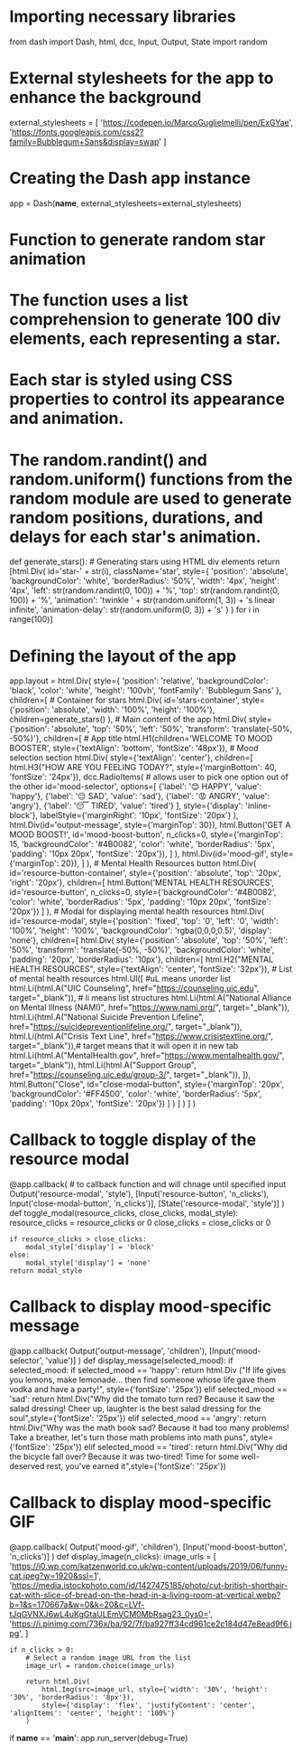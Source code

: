 # Importing necessary libraries
from dash import Dash, html, dcc, Input, Output, State
import random

# External stylesheets for the app to enhance the background
external_stylesheets = [
    'https://codepen.io/MarcoGuglielmelli/pen/ExGYae',
    'https://fonts.googleapis.com/css2?family=Bubblegum+Sans&display=swap'
]

# Creating the Dash app instance
app = Dash(__name__, external_stylesheets=external_stylesheets)

# Function to generate random star animation
# The function uses a list comprehension to generate 100 div elements, each representing a star.
# Each star is styled using CSS properties to control its appearance and animation.
# The random.randint() and random.uniform() functions from the random module are used to generate random positions, durations, and delays for each star's animation.
def generate_stars():
    # Generating stars using HTML div elements
    return [html.Div(
        id='star-' + str(i),
        className='star',
        style={
            'position': 'absolute',
            'backgroundColor': 'white',
            'borderRadius': '50%',
            'width': '4px',
            'height': '4px',
            'left': str(random.randint(0, 100)) + '%',
            'top': str(random.randint(0, 100)) + '%',
            'animation': 'twinkle ' + str(random.uniform(1, 3)) + 's linear infinite',
            'animation-delay': str(random.uniform(0, 3)) + 's'
        }
    ) for i in range(100)]

# Defining the layout of the app
app.layout = html.Div(
    style={
        'position': 'relative',
        'backgroundColor': 'black',
        'color': 'white',
        'height': '100vh',
        'fontFamily': 'Bubblegum Sans'
    },
    children=[
        # Container for stars
        html.Div(
            id='stars-container',
            style={'position': 'absolute', 'width': '100%', 'height': '100%'},
            children=generate_stars()
        ),
        # Main content of the app
        html.Div(
            style={'position': 'absolute', 'top': '50%', 'left': '50%', 'transform': 'translate(-50%, -50%)'},
            children=[
                # App title
                html.H1(children='WELCOME TO MOOD BOOSTER', style={'textAlign': 'bottom', 'fontSize': '48px'}),
                # Mood selection section
                html.Div(
                    style={'textAlign': 'center'},
                    children=[
                        html.H3("HOW ARE YOU FEELING TODAY?", style={'marginBottom': 40, 'fontSize': '24px'}),
                        dcc.RadioItems( # allows user to pick one option out of the other
                            id='mood-selector',
                            options=[
                                {'label': '😊 HAPPY', 'value': 'happy'},
                                {'label': '😔 SAD', 'value': 'sad'},
                                {'label': '😡 ANGRY', 'value': 'angry'},
                                {'label': '😴 TIRED', 'value': 'tired'}
                            ],
                            style={'display': 'inline-block'},
                            labelStyle={'marginRight': '10px', 'fontSize': '20px'}
                        ),
                        html.Div(id='output-message', style={'marginTop': 30}),
                        html.Button('GET A MOOD BOOST!', id='mood-boost-button', n_clicks=0, style={'marginTop': 15, 'backgroundColor': '#4B0082', 'color': 'white', 'borderRadius': '5px', 'padding': '10px 20px', 'fontSize': '20px'}),
                    ]
                ),
                html.Div(id='mood-gif', style={'marginTop': 20}),
            ]
        ),
        # Mental Health Resources button
        html.Div(
            id='resource-button-container',
            style={'position': 'absolute', 'top': '20px', 'right': '20px'},
            children=[
                html.Button('MENTAL HEALTH RESOURCES', id='resource-button', n_clicks=0, style={'backgroundColor': '#4B0082', 'color': 'white', 'borderRadius': '5px', 'padding': '10px 20px', 'fontSize': '20px'})
            ]
        ),
        # Modal for displaying mental health resources
        html.Div(
            id='resource-modal',
            style={'position': 'fixed', 'top': '0', 'left': '0', 'width': '100%', 'height': '100%', 'backgroundColor': 'rgba(0,0,0,0.5)', 'display': 'none'},
            children=[
                html.Div(
                    style={'position': 'absolute', 'top': '50%', 'left': '50%', 'transform': 'translate(-50%, -50%)', 'backgroundColor': 'white', 'padding': '20px', 'borderRadius': '10px'},
                    children=[
                        html.H2("MENTAL HEALTH RESOURCES", style={'textAlign': 'center', 'fontSize': '32px'}),
                        # List of mental health resources
                        html.Ul([ #uL means unorder list
                            html.Li(html.A("UIC Counseling", href="https://counseling.uic.edu", target="_blank")), # li means list structures
                            html.Li(html.A("National Alliance on Mental Illness (NAMI)", href="https://www.nami.org/", target="_blank")),
                            html.Li(html.A("National Suicide Prevention Lifeline", href="https://suicidepreventionlifeline.org/", target="_blank")),
                            html.Li(html.A("Crisis Text Line", href="https://www.crisistextline.org/", target="_blank")),# target means that it will open it in new tab
                            html.Li(html.A("MentalHealth.gov", href="https://www.mentalhealth.gov/", target="_blank")),
                            html.Li(html.A("Support Group", href="https://counseling.uic.edu/group-3/", target="_blank")),
                        ]),
                        html.Button("Close", id="close-modal-button", style={'marginTop': '20px', 'backgroundColor': '#FF4500', 'color': 'white', 'borderRadius': '5px', 'padding': '10px 20px', 'fontSize': '20px'})
                    ]
                )
            ]
        )
    ]
)

# Callback to toggle display of the resource modal
@app.callback( # to callback function and will chnage until specified input
    Output('resource-modal', 'style'),
    [Input('resource-button', 'n_clicks'),
     Input('close-modal-button', 'n_clicks')],
    [State('resource-modal', 'style')]
)
def toggle_modal(resource_clicks, close_clicks, modal_style):
    resource_clicks = resource_clicks or 0
    close_clicks = close_clicks or 0

    if resource_clicks > close_clicks:
        modal_style['display'] = 'block'
    else:
        modal_style['display'] = 'none'
    return modal_style

# Callback to display mood-specific message
@app.callback(
    Output('output-message', 'children'),
    [Input('mood-selector', 'value')]
)
def display_message(selected_mood):
    if selected_mood:
        if selected_mood == 'happy':
            return html.Div ("If life gives you lemons, make lemonade... then find someone whose life gave them vodka and have a party!", style={'fontSize': '25px'})
        elif selected_mood == 'sad':
            return html.Div("Why did the tomato turn red? Because it saw the salad dressing! Cheer up, laughter is the best salad dressing for the soul",style={'fontSize': '25px'})
        elif selected_mood == 'angry':
            return html.Div("Why was the math book sad? Because it had too many problems! Take a breather, let's turn those math problems into math puns", style={'fontSize': '25px'})
        elif selected_mood == 'tired':
            return html.Div("Why did the bicycle fall over? Because it was two-tired! Time for some well-deserved rest, you've earned it",style={'fontSize': '25px'})

# Callback to display mood-specific GIF
@app.callback(
    Output('mood-gif', 'children'),
    [Input('mood-boost-button', 'n_clicks')]
)
def display_image(n_clicks):
    image_urls = [
        'https://i0.wp.com/katzenworld.co.uk/wp-content/uploads/2019/06/funny-cat.jpeg?w=1920&ssl=1',
        'https://media.istockphoto.com/id/1427475185/photo/cut-british-shorthair-cat-with-slice-of-bread-on-the-head-in-a-living-room-at-vertical.webp?b=1&s=170667a&w=0&k=20&c=LVf-tJqGVNXJ6wL4uKgGtaULEmVCM0MbRsag23_0ys0=',
        'https://i.pinimg.com/736x/ba/92/7f/ba927ff34cd961ce2c184d47e8ead9f6.jpg',
    ]

    if n_clicks > 0:
        # Select a random image URL from the list
        image_url = random.choice(image_urls)

        return html.Div(
            html.Img(src=image_url, style={'width': '30%', 'height': '30%', 'borderRadius': '8px'}),
            style={'display': 'flex', 'justifyContent': 'center', 'alignItems': 'center', 'height': '100%'}
        )

if __name__ == '__main__':
    app.run_server(debug=True)
